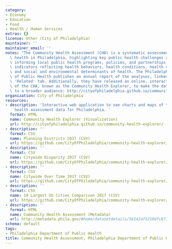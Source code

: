 ```yaml
---
category:
- Economy
- Education
- Food
- Health / Human Services
extras: {}
license: Other (City of Philadelphia)
maintainer: ''
maintainer_email: ''
notes: "The Community Health Assessment (CHA) is a systematic assessment of population\
  \ health in Philadelphia, highlighting key public health challenges and assets and\
  \ informing local public health programs, policies, and partnerships. The CHA includes\
  \ indicators reflecting health behaviors, health conditions, health care factors,\
  \ and social and environmental determinants of health. The Philadelphia Department\
  \ of Public Health publishes an annual report of the analyses, linked to under the\
  \ 'Related' tab. Additionally, they have released an online, interactive version\
  \ of the CHA, known as the Community Health Explorer, to make the data more accessible\
  \ to a broader audience: http://cityofphiladelphia.github.io/community-health-explorer/\r\n\r\n\r\n"
organization: City of Philadelphia
resources:
- description: 'Interactive web application to see charts and maps of the community
    health assessment data for Philadelphia. '
  format: HTML
  name: Community Health Explorer (Visualization)
  url: http://cityofphiladelphia.github.io/community-health-explorer/
- description: ''
  format: CSV
  name: Planning Districts 2017 (CSV)
  url: https://github.com/CityOfPhiladelphia/community-health-explorer/raw/gh-pages/_data/2017/planning_district.csv
- description: ''
  format: CSV
  name: Citywide Disparity 2017 (CSV)
  url: https://github.com/CityOfPhiladelphia/community-health-explorer/raw/gh-pages/_data/2017/racial_disparity.csv
- description: ''
  format: CSV
  name: Citywide Over Time 2017 (CSV)
  url: https://github.com/CityOfPhiladelphia/community-health-explorer/raw/gh-pages/_data/2017/citywide_over_time.csv
- description: ''
  format: CSV
  name: 10 Largest US Cities Comparison 2017 (CSV)
  url: https://github.com/CityOfPhiladelphia/community-health-explorer/raw/gh-pages/_data/2017/top_10_cities.csv
- description: ''
  format: HTML
  name: Community Health Assessment (Metadata)
  url: http://metadata.phila.gov/#home/datasetdetails/56142af5210dfc8711e84a7f/
schema: default
tags:
- Philadelphia Department of Public Health
title: Community Health Assessment, Philadelphia Department of Public Health
---
```

